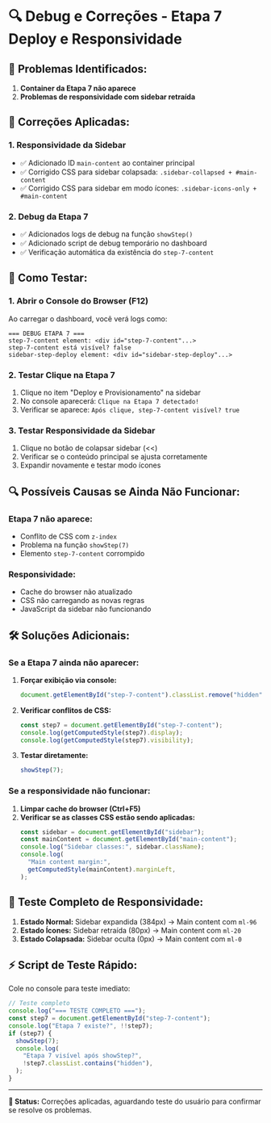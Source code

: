 # 🔍 Debug e Correções - Etapa 7 Deploy e Responsividade

## 🎯 **Problemas Identificados:**

1. **Container da Etapa 7 não aparece**
2. **Problemas de responsividade com sidebar retraída**

## 🔧 **Correções Aplicadas:**

### 1. **Responsividade da Sidebar**

- ✅ Adicionado ID `main-content` ao container principal
- ✅ Corrigido CSS para sidebar colapsada: `.sidebar-collapsed + #main-content`
- ✅ Corrigido CSS para sidebar em modo ícones: `.sidebar-icons-only + #main-content`

### 2. **Debug da Etapa 7**

- ✅ Adicionados logs de debug na função `showStep()`
- ✅ Adicionado script de debug temporário no dashboard
- ✅ Verificação automática da existência do `step-7-content`

## 🧪 **Como Testar:**

### 1. **Abrir o Console do Browser (F12)**

Ao carregar o dashboard, você verá logs como:

```
=== DEBUG ETAPA 7 ===
step-7-content element: <div id="step-7-content"...>
step-7-content está visível? false
sidebar-step-deploy element: <div id="sidebar-step-deploy"...>
```

### 2. **Testar Clique na Etapa 7**

1. Clique no item "Deploy e Provisionamento" na sidebar
2. No console aparecerá: `Clique na Etapa 7 detectado!`
3. Verificar se aparece: `Após clique, step-7-content visível? true`

### 3. **Testar Responsividade da Sidebar**

1. Clique no botão de colapsar sidebar (<<)
2. Verificar se o conteúdo principal se ajusta corretamente
3. Expandir novamente e testar modo ícones

## 🔍 **Possíveis Causas se Ainda Não Funcionar:**

### **Etapa 7 não aparece:**

- Conflito de CSS com `z-index`
- Problema na função `showStep(7)`
- Elemento `step-7-content` corrompido

### **Responsividade:**

- Cache do browser não atualizado
- CSS não carregando as novas regras
- JavaScript da sidebar não funcionando

## 🛠️ **Soluções Adicionais:**

### **Se a Etapa 7 ainda não aparecer:**

1. **Forçar exibição via console:**

   ```javascript
   document.getElementById("step-7-content").classList.remove("hidden");
   ```

2. **Verificar conflitos de CSS:**

   ```javascript
   const step7 = document.getElementById("step-7-content");
   console.log(getComputedStyle(step7).display);
   console.log(getComputedStyle(step7).visibility);
   ```

3. **Testar diretamente:**
   ```javascript
   showStep(7);
   ```

### **Se a responsividade não funcionar:**

1. **Limpar cache do browser (Ctrl+F5)**
2. **Verificar se as classes CSS estão sendo aplicadas:**
   ```javascript
   const sidebar = document.getElementById("sidebar");
   const mainContent = document.getElementById("main-content");
   console.log("Sidebar classes:", sidebar.className);
   console.log(
     "Main content margin:",
     getComputedStyle(mainContent).marginLeft,
   );
   ```

## 📱 **Teste Completo de Responsividade:**

1. **Estado Normal:** Sidebar expandida (384px) → Main content com `ml-96`
2. **Estado Ícones:** Sidebar retraída (80px) → Main content com `ml-20`
3. **Estado Colapsada:** Sidebar oculta (0px) → Main content com `ml-0`

## ⚡ **Script de Teste Rápido:**

Cole no console para teste imediato:

```javascript
// Teste completo
console.log("=== TESTE COMPLETO ===");
const step7 = document.getElementById("step-7-content");
console.log("Etapa 7 existe?", !!step7);
if (step7) {
  showStep(7);
  console.log(
    "Etapa 7 visível após showStep?",
    !step7.classList.contains("hidden"),
  );
}
```

---

**🎯 Status:** Correções aplicadas, aguardando teste do usuário para confirmar se resolve os problemas.
